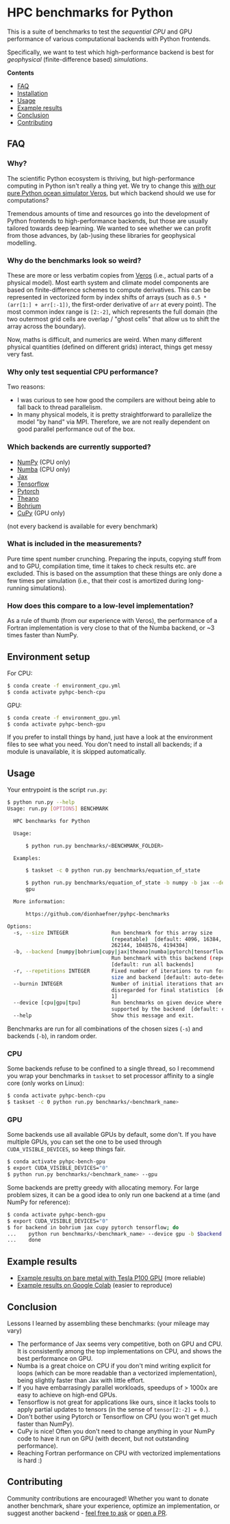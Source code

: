 # HPC benchmarks for Python

This is a suite of benchmarks to test the *sequential CPU* and GPU performance of various computational backends with Python frontends.

Specifically, we want to test which high-performance backend is best for *geophysical* (finite-difference based) *simulations*.

**Contents**

- [FAQ](#faq)
- [Installation](#environment-setup)
- [Usage](#usage)
- [Example results](#example-results)
- [Conclusion](#conclusion)
- [Contributing](#contributing)

## FAQ

### Why?

The scientific Python ecosystem is thriving, but high-performance computing in Python isn't really a thing yet.
We try to change this [with our pure Python ocean simulator Veros](https://github.com/dionhaefner/veros), but which backend should we use for computations?

Tremendous amounts of time and resources go into the development of Python frontends to high-performance backends,
but those are usually tailored towards deep learning. We wanted to see whether we can profit from those advances, by
(ab-)using these libraries for geophysical modelling.

### Why do the benchmarks look so weird?

These are more or less verbatim copies from [Veros](https://github.com/dionhaefner/veros) (i.e., actual parts of a physical model).
Most earth system and climate model components are based on finite-difference schemes to compute derivatives. This can be represented
in vectorized form by index shifts of arrays (such as `0.5 * (arr[1:] + arr[:-1])`, the first-order derivative of `arr` at every point). The most common index range is `[2:-2]`, which represents the full domain (the two outermost grid cells are overlap / "ghost cells" that allow us to shift the array across the boundary).

Now, maths is difficult, and numerics are weird. When many different physical quantities (defined on different grids) interact, things
get messy very fast.

### Why only test sequential CPU performance?

Two reasons:
- I was curious to see how good the compilers are without being able to fall back to thread parallelism.
- In many physical models, it is pretty straightforward to parallelize the model "by hand" via MPI.
  Therefore, we are not really dependent on good parallel performance out of the box.

### Which backends are currently supported?

- [NumPy](https://numpy.org) (CPU only)
- [Numba](https://numba.pydata.org) (CPU only)
- [Jax](https://github.com/google/jax)
- [Tensorflow](https://www.tensorflow.org)
- [Pytorch](https://pytorch.org)
- [Theano](http://deeplearning.net/software/theano/)
- [Bohrium](http://www.bh107.org)
- [CuPy](https://cupy.chainer.org/) (GPU only)

(not every backend is available for every benchmark)

### What is included in the measurements?

Pure time spent number crunching. Preparing the inputs, copying stuff from and to GPU, compilation time, time it takes to check results etc. are excluded.
This is based on the assumption that these things are only done a few times per simulation (i.e., that their cost is
amortized during long-running simulations).

### How does this compare to a low-level implementation?

As a rule of thumb (from our experience with Veros), the performance of a Fortran implementation is very close to that of the Numba backend, or ~3 times faster than NumPy.


## Environment setup

For CPU:

```bash
$ conda create -f environment_cpu.yml
$ conda activate pyhpc-bench-cpu
```

GPU:

```bash
$ conda create -f environment_gpu.yml
$ conda activate pyhpc-bench-gpu
```

If you prefer to install things by hand, just have a look at the environment files to see what you need. You don't need to install all backends; if a module is unavailable, it is skipped automatically.

## Usage

Your entrypoint is the script `run.py`:

```bash
$ python run.py --help
Usage: run.py [OPTIONS] BENCHMARK

  HPC benchmarks for Python

  Usage:

      $ python run.py benchmarks/<BENCHMARK_FOLDER>

  Examples:

      $ taskset -c 0 python run.py benchmarks/equation_of_state

      $ python run.py benchmarks/equation_of_state -b numpy -b jax --device
      gpu

  More information:

      https://github.com/dionhaefner/pyhpc-benchmarks

Options:
  -s, --size INTEGER              Run benchmark for this array size
                                  (repeatable)  [default: 4096, 16384, 65536,
                                  262144, 1048576, 4194304]
  -b, --backend [numpy|bohrium|cupy|jax|theano|numba|pytorch|tensorflow]
                                  Run benchmark with this backend (repeatable)
                                  [default: run all backends]
  -r, --repetitions INTEGER       Fixed number of iterations to run for each
                                  size and backend [default: auto-detect]
  --burnin INTEGER                Number of initial iterations that are
                                  disregarded for final statistics  [default:
                                  1]
  --device [cpu|gpu|tpu]          Run benchmarks on given device where
                                  supported by the backend  [default: cpu]
  --help                          Show this message and exit.
```

Benchmarks are run for all combinations of the chosen sizes (`-s`) and backends (`-b`), in random order.

### CPU

Some backends refuse to be confined to a single thread, so I recommend you wrap your benchmarks
in `taskset` to set processor affinity to a single core (only works on Linux):

```bash
$ conda activate pyhpc-bench-cpu
$ taskset -c 0 python run.py benchmarks/<benchmark_name>
```

### GPU

Some backends use all available GPUs by default, some don't. If you have multiple GPUs, you can set the
one to be used through `CUDA_VISIBLE_DEVICES`, so keep things fair.

```bash
$ conda activate pyhpc-bench-gpu
$ export CUDA_VISIBLE_DEVICES="0"
$ python run.py benchmarks/<benchmark_name> --gpu
```

Some backends are pretty greedy with allocating memory. For large problem sizes, it can be a good idea to
only run one backend at a time (and NumPy for reference):

```bash
$ conda activate pyhpc-bench-gpu
$ export CUDA_VISIBLE_DEVICES="0"
$ for backend in bohrium jax cupy pytorch tensorflow; do
...    python run benchmarks/<benchmark_name> --device gpu -b $backend -b numpy -s 10_000_000
...    done
```

## Example results

- [Example results on bare metal with Tesla P100 GPU](/results/magni.md) (more reliable)
- [Example results on Google Colab](/results/colab.md) (easier to reproduce)

## Conclusion

Lessons I learned by assembling these benchmarks: (your mileage may vary)

- The performance of Jax seems very competitive, both on GPU and CPU. It is consistently among the top implementations on CPU, and shows the best performance on GPU.
- Numba is a great choice on CPU if you don't mind writing explicit for loops (which can be more readable than a vectorized implementation), being slightly faster than Jax with little effort.
- If you have embarrasingly parallel workloads, speedups of > 1000x are easy to achieve on high-end GPUs.
- Tensorflow is not great for applications like ours, since it lacks tools to apply partial updates to tensors (in the sense of `tensor[2:-2] = 0.`).
- Don't bother using Pytorch or Tensorflow on CPU (you won't get much faster than NumPy).
- CuPy is nice! Often you don't need to change anything in your NumPy code to have it run on GPU (with decent, but not outstanding performance).
- Reaching Fortran performance on CPU with vectorized implementations is hard :)

## Contributing

Community contributions are encouraged! Whether you want to donate another benchmark, share your experience, optimize an implementation, or suggest another backend - [feel free to ask](https://github.com/dionhaefner/pyhpc-benchmarks/issues) or [open a PR](https://github.com/dionhaefner/pyhpc-benchmarks/pulls).
